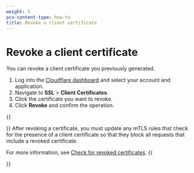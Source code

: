 ```yaml
---
weight: 5
pcx-content-type: how-to
title: Revoke a client certificate
---
```


# Revoke a client certificate

You can revoke a client certificate you previously generated.

1. Log into the [Cloudflare dashboard](https://dash.cloudflare.com) and select your account and application.
1. Navigate to **SSL** > **Client Certificates**.
1. Click the certificate you want to revoke.
1. Click **Revoke** and confirm the operation.

{{<Aside type="warning" header="Important">}}
After revoking a certificate, you must update any mTLS rules that check for the presence of a client certificate so that they block all requests that include a revoked certificate.

For more information, see [Check for revoked certificates](https://developers.cloudflare.com/firewall/cf-dashboard/create-mtls-rule#check-for-revoked-certificates).
{{</Aside>}}